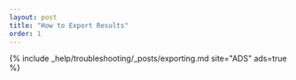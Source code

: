 ```yaml
---
layout: post
title: "How to Export Results"
order: 1
---
```


{% include _help/troubleshooting/_posts/exporting.md site="ADS" ads=true %}

